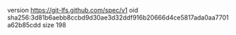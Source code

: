 version https://git-lfs.github.com/spec/v1
oid sha256:3d81b6aebb8ccbd9d30ae3d32ddf916b20666d4ce5817ada0aa7701a62b85cdd
size 198
